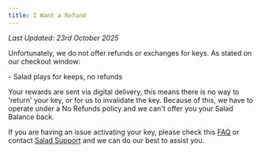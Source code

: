 ```yaml
---
title: I Want a Refund
---
```


_Last Updated: 23rd October 2025_

Unfortunately, we do not offer refunds or exchanges for keys. As stated on our checkout window:

\- Salad plays for keeps, no refunds

Your rewards are sent via digital delivery, this means there is no way to 'return' your key, or for us to invalidate the
key. Because of this, we have to operate under a No Refunds policy and we can't offer you your Salad Balance back.

If you are having an issue activating your key, please check this
[FAQ](/docs/rewards/rewards-support/190-my-reward-code-is-invalid) or contact
[Salad Support](/docs/guides/your-pc/216-how-to-create-a-support-ticket) and we can do our best to assist you.

